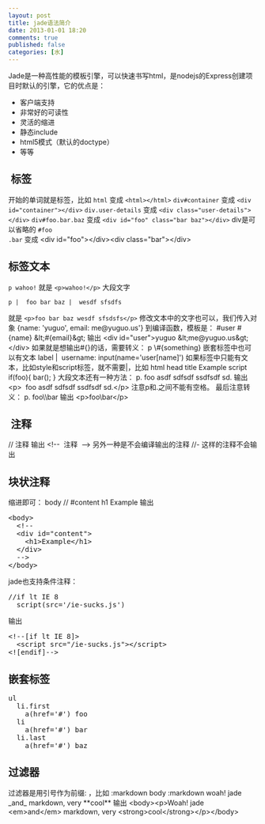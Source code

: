 ```yaml
---
layout: post
title: jade语法简介
date: 2013-01-01 18:20
comments: true
published: false
categories: [水]
---
```

Jade是一种高性能的模板引擎，可以快速书写html，是nodejs的Express创建项目时默认的引擎，它的优点是：
<ul>
	<li>客户端支持</li>
	<li>非常好的可读性</li>
	<li>灵活的缩进</li>
	<li>静态include</li>
	<li>html5模式（默认的doctype）</li>
	<li>等等</li>
</ul>
<h2> 标签</h2>
开始的单词就是标签，比如
<code>html</code>
变成 <code>&lt;html&gt;&lt;/html&gt;</code>
<code>div#container</code>
变成 <code>&lt;div id="container"&gt;&lt;/div&gt;</code>
<code>div.user-details</code>
变成 <code>&lt;div class="user-details"&gt;&lt;/div&gt;</code>
<code>div#foo.bar.baz</code>
变成 <code>&lt;div id="foo" class="bar baz"&gt;&lt;/div&gt;</code>
div是可以省略的
<code>#foo
.bar</code>
变成 &lt;div id="foo"&gt;&lt;/div&gt;&lt;div class="bar"&gt;&lt;/div&gt;
<h2>标签文本</h2>
<code>p wahoo!</code>
就是 <code>&lt;p&gt;wahoo!&lt;/p&gt;</code>
大段文字
<pre><code>p |  foo bar baz |  wesdf sfsdfs</code></pre>
就是 <code>&lt;p&gt;foo bar baz wesdf sfsdsfs&lt;/p&gt;</code>
修改文本中的文字也可以，我们传入对象 {name: 'yuguo', email: me@yuguo.us'} 到编译函数，模板是：
#user #{name} &amp;lt;#{email}&amp;gt;
输出 &lt;div id="user"&gt;yuguo &amp;lt;me@yuguo.us&amp;gt;&lt;/div&gt;
如果就是想输出#{}的话，需要转义：
p \#{something}
嵌套标签中也可以有文本
label
|  username:
input(name='user[name]')
如果标签中只能有文本，比如style和script标签，就不需要|，比如
html
head
title Example
script
if(foo){
bar();
}
大段文本还有一种方法：
p.
foo asdf
sdfsdf
ssdfsdf
sd.
输出
&lt;p&gt;  foo asdf
sdfsdf
ssdfsdf
sd.&lt;/p&gt;
注意p和.之间不能有空格。
最后注意转义：
p.
foo\\bar
输出
&lt;p&gt;foo\bar&lt;/p&gt;
<h2> 注释</h2>
// 注释
输出
&lt;!--  注释  --&gt;
另外一种是不会编译输出的注释
//- 这样的注释不会输出
<h2>块状注释</h2>
缩进即可：
body
//
#content
h1 Example
输出
<pre>&lt;body&gt;
  &lt;!--
  &lt;div id="content"&gt;
    &lt;h1&gt;Example&lt;/h1&gt;
  &lt;/div&gt;
  --&gt;
&lt;/body&gt;</pre>
jade也支持条件注释：
<pre>//if lt IE 8
  script(src='/ie-sucks.js')</pre>
<pre>输出</pre>
<pre>&lt;!--[if lt IE 8]&gt;
  &lt;script src="/ie-sucks.js"&gt;&lt;/script&gt;
&lt;![endif]--&gt;</pre>
<h2>嵌套标签</h2>
<pre>ul
  li.first
    a(href='#') foo
  li
    a(href='#') bar
  li.last
    a(href='#') baz</pre>
<h2>过滤器</h2>
过滤器是用引号作为前缀: ，比如 :markdown
body
:markdown
woah! jade _and_ markdown, very **cool**
输出
&lt;body&gt;&lt;p&gt;Woah! jade &lt;em&gt;and&lt;/em&gt; markdown, very &lt;strong&gt;cool&lt;/strong&gt;&lt;/p&gt;&lt;/body&gt;
